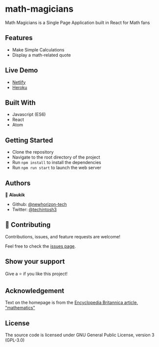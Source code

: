 # math-magicians

Math Magicians is a Single Page Application built in React for Math fans

## Features

- Make Simple Calculations
- Display a math-related quote

## Live Demo

- [Netlify]() 
- [Heroku]()  

## Built With

- Javascript (ES6)
- React
- Atom

## Getting Started

- Clone the repository
- Navigate to the root directory of the project
- Run `npm install` to install the dependencies
- Run `npm run start` to launch the web server

## Authors

👤 **Alaukik**

- Github: [@newhorizon-tech](https://github.com/newhorizon-tech)
- Twitter: [@techintosh3](https://twitter.com/techintosh3)


## 🤝 Contributing

Contributions, issues, and feature requests are welcome!

Feel free to check the [issues page](https://github.com/newhorizon-tech/leaderboard/issues).

## Show your support

Give a ⭐️ if you like this project!

## Acknowledgement

Text on the homepage is from the [Encyclopedia Britannica article, "mathematics"](https://www.britannica.com/science/mathematics)

## License

The source code is licensed under GNU General Public License, version 3 (GPL-3.0)

